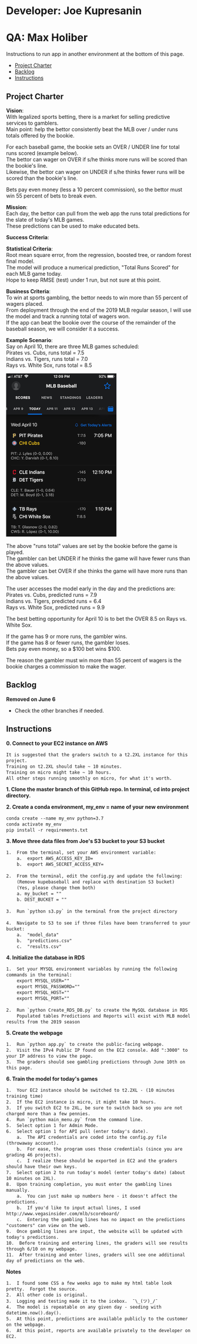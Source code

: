# Developer: Joe Kupresanin
# QA: Max Holiber

Instructions to run app in another environment at the bottom of this page. 

<!-- toc -->

- [Project Charter](#project-charter)
- [Backlog](#backlog)
- [Instructions](#Instructions)

<!-- tocstop -->

## Project Charter 

**Vision**:  
With legalized sports betting, there is a market for selling predictive services to gamblers.  
Main point:  help the bettor consistently beat the MLB over / under runs totals offered by the bookie.  

For each baseball game, the bookie sets an OVER / UNDER line for total runs scored (example below).  
The bettor can wager on OVER if s/he thinks more runs will be scored than the bookie's line.  
Likewise, the bettor can wager on UNDER if s/he thinks fewer runs will be scored than the bookie's line.  

Bets pay even money (less a 10 percent commission), so the bettor must win 55 percent of bets to break even.  


**Mission**:  
Each day, the bettor can pull from the web app the runs total predictions for the slate of today's MLB games.  
These predictions can be used to make educated bets.  

**Success Criteria**:  

**Statistical Criteria**:  
Root mean square error, from the regression, boosted tree, or random forest final model.  
The model will produce a numerical prediction, "Total Runs Scored" for each MLB game today.  
Hope to keep RMSE (test) under 1 run, but not sure at this point.  

**Business Criteria**:  
To win at sports gambling, the bettor needs to win more than 55 percent of wagers placed.  
From deployment through the end of the 2019 MLB regular season, I will use the model and track a running total of wagers won.  
If the app can beat the bookie over the course of the remainder of the baseball season, we will consider it a success.  

**Example Scenario**:  
Say on April 10, there are three MLB games scheduled:  
Pirates vs. Cubs, runs total = 7.5  
Indians vs. Tigers, runs total = 7.0  
Rays vs. White Sox, runs total = 8.5

![example](mlb.png)

The above "runs total" values are set by the bookie before the game is played.  
The gambler can bet UNDER if he thinks the game will have fewer runs than the above values.  
The gambler can bet OVER if she thinks the game will have more runs than the above values.  

The user accesses the model early in the day and the predictions are:  
Pirates vs. Cubs, predicted runs = 7.9  
Indians vs. Tigers, predicted runs = 6.4  
Rays vs. White Sox, predicted runs = 9.9  

The best betting opportunity for April 10 is to bet the OVER 8.5 on Rays vs. White Sox.  

If the game has 9 or more runs, the gambler wins.  
If the game has 8 or fewer runs, the gambler loses.  
Bets pay even money, so a $100 bet wins $100.  

The reason the gambler must win more than 55 percent of wagers is the bookie charges a commission to make the wager.  


## Backlog

**Removed on June 6**
- Check the other branches if needed.


## Instructions

**0. Connect to your EC2 instance on AWS**

	It is suggested that the graders switch to a t2.2XL instance for this project.
	Training on t2.2XL should take ~ 10 minutes.  
	Training on micro might take ~ 10 hours.  
	All other steps running smoothly on micro, for what it's worth.  

**1. Clone the master branch of this GitHub repo.  In terminal, cd into project directory.**

**2. Create a conda environment, my_env = name of your new environment**
	
	conda create --name my_env python=3.7
	conda activate my_env
	pip install -r requirements.txt

**3.  Move three data files from Joe's S3 bucket to your S3 bucket**

	1.  From the terminal, set your AWS environment variable:
		a.  export AWS_ACCESS_KEY_ID=
		b.  export AWS_SECRET_ACCESS_KEY=
	
	2.  From the terminal, edit the config.py and update the following:
		(Remove kupebaseball and replace with destination S3 bucket)
		(Yes, please change them both)
		a. my_bucket = "" 
		b. DEST_BUCKET = "" 
		
	3.  Run `python s3.py` in the terminal from the project directory  
	
	4.  Navigate to S3 to see if three files have been transferred to your bucket:
		a.  "model_data"
		b.  "predictions.csv"
		c.  "results.csv"
		
**4. Initialize the database in RDS**

	1.  Set your MYSQL environment variables by running the following commands in the terminal:
		export MYSQL_USER="" 
		export MYSQL_PASSWORD=""
		export MYSQL_HOST="" 
		export MYSQL_PORT=""
	
	2.  Run `python Create_RDS_DB.py` to create the MySQL database in RDS
		Populated tables Predictions and Reports will exist with MLB model results from the 2019 season
	
**5. Create the webpage**

	1.  Run `python app.py` to create the public-facing webpage.
	2.  Visit the IPv4 Public IP found on the EC2 console. Add ":3000" to your IP address to view the page.
	3.  The graders should see gambling predictions through June 10th on this page.  
	
**6. Train the model for today's games**

	1.  Your EC2 instance should be switched to t2.2XL - (10 minutes training time)
	2.  If the EC2 instance is micro, it might take 10 hours.  
	3.  If you switch EC2 to 2XL, be sure to switch back so you are not charged more than a few pennies.  
	4.  Run `python main_menu.py` from the command line.  
	5.  Select option 1 for Admin Mode.
	6.  Select option 1 for API pull (enter today's date).
		a.  The API credentials are coded into the config.py file (throwaway account).
		b.  For ease, the program uses those credentials (since you are grading 46 projects). 
		c.  I realize these should be exported in EC2 and the graders should have their own keys.  
	7.  Select option 2 to run today's model (enter today's date) (about 10 minutes on 2XL).
	8.  Upon training completion, you must enter the gambling lines manually.
		a.  You can just make up numbers here - it doesn't affect the predictions.
		b.  If you'd like to input actual lines, I used http://www.vegasinsider.com/mlb/scoreboard/
		c.  Entering the gambling lines has no impact on the predictions "customers" can view on the web.
	9.  Once gambling lines are input, the website will be updated with today's predictions.  
	10.  Before training and entering lines, the graders will see results through 6/10 on my webpage. 
	11.  After training and enter lines, graders will see one additional day of predictions on the web.  
	
**Notes**

	1.  I found some CSS a few weeks ago to make my html table look pretty.  Forgot the source.  
	2.  All other code is original.  
	3.  Logging and testing made it to the icebox.  ¯\_(ツ)_/¯
	4.  The model is repeatable on any given day - seeding with datetime.now().day().  
	5.  At this point, predictions are available publicly to the customer on the webpage.
	6.  At this point, reports are available privately to the developer on EC2.  